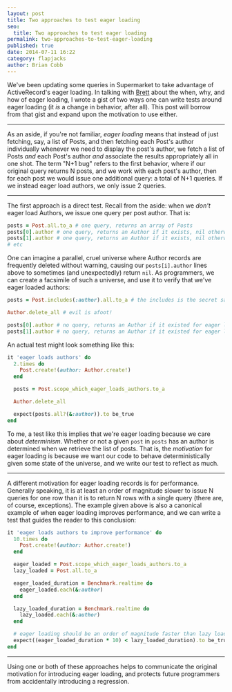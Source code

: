 ```yaml
---
layout: post
title: Two approaches to test eager loading
seo:
  title: Two approaches to test eager loading
permalink: two-approaches-to-test-eager-loading
published: true
date: 2014-07-11 16:22
category: flapjacks
author: Brian Cobb
---
```


We've been updating some queries in Supermarket to take advantage of ActiveRecord's eager loading. In talking with [Brett](http://brettchalupa.com) about the when, why, and how of eager loading, I wrote a gist of two ways one can write tests around eager loading (it *is* a change in behavior, after all). This post will borrow from that gist and expand upon the motivation to use either.

* * *

As an aside, if you're not familiar, *eager loading* means that instead of just fetching, say, a list of Posts, and then fetching each Post's author individually whenever we need to display the post's author, we fetch a list of Posts *and* each Post's author *and* associate the results appropriately all in one shot. The term "N+1 bug" refers to the first behavior, where if our original query returns N posts, and we work with each post's author, then for each post we would issue one additional query: a total of N+1 queries. If we instead eager load authors, we only issue 2 queries.

* * *

The first approach is a direct test. Recall from the aside: when we *don't* eager load Authors, we issue one query per post author. That is:

```ruby
posts = Post.all.to_a # one query, returns an array of Posts
posts[0].author # one query, returns an Author if it exists, nil otherwise
posts[1].author # one query, returns an Author if it exists, nil otherwise
# etc
```


One can imagine a parallel, cruel universe where Author records are frequently deleted without warning, causing our `posts[i].author` lines above to sometimes (and unexpectedly) return `nil`. As programmers, we can create a facsimile of such a universe, and use it to verify that we've eager loaded authors:

```ruby
posts = Post.includes(:author).all.to_a # the includes is the secret sauce

Author.delete_all # evil is afoot!

posts[0].author # no query, returns an Author if it existed for eager loading, nil otherwise
posts[1].author # no query, returns an Author if it existed for eager loading, nil otherwise
```

An actual test might look something like this:

```ruby
it 'eager loads authors' do
  2.times do
    Post.create!(author: Author.create!)
  end

  posts = Post.scope_which_eager_loads_authors.to_a

  Author.delete_all

  expect(posts.all?(&:author)).to be_true
end
```

To me, a test like this implies that we're eager loading because we care about *determinism*. Whether or not a given `post` in `posts` has an author is determined when we retrieve the list of posts. That is, the *motivation* for eager loading is because we want our code to behave deterministically given some state of the universe, and we write our test to reflect as much.

* * *

A different motivation for eager loading records is for performance. Generally speaking, it is at least an order of magnitude slower to issue N queries for one row than it is to return N rows with a single query (there are, of course, exceptions). The example given above is also a canonical example of when eager loading improves performance, and we can write a test that guides the reader to this conclusion:

```ruby
it 'eager loads authors to improve performance' do
  10.times do
    Post.create!(author: Author.create!)
  end

  eager_loaded = Post.scope_which_eager_loads_authors.to_a
  lazy_loaded = Post.all.to_a

  eager_loaded_duration = Benchmark.realtime do
    eager_loaded.each(&:author)
  end

  lazy_loaded_duration = Benchmark.realtime do
    lazy_loaded.each(&:author)
  end

  # eager loading should be an order of magnitude faster than lazy loading
  expect((eager_loaded_duration * 10) < lazy_loaded_duration).to be_true
end
```

* * *

Using one or both of these approaches helps to communicate the original motivation for introducing eager loading, and protects future programmers from accidentally introducing a regression.

